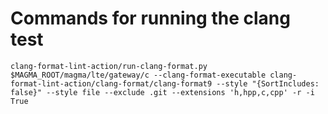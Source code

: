 # Commands for running the clang test

```
clang-format-lint-action/run-clang-format.py $MAGMA_ROOT/magma/lte/gateway/c --clang-format-executable clang-format-lint-action/clang-format/clang-format9 --style "{SortIncludes: false}" --style file --exclude .git --extensions 'h,hpp,c,cpp' -r -i True
```
